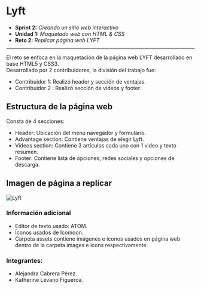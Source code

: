 # Lyft

* **Sprint 2:** _Creando un sitio web interactivo_
* **Unidad 1:** _Maquetado web con HTML & CSS_
* **Reto 2:** _Replicar página web LYFT_

***

El reto se enfoca en la maquetación de la página web LYFT desarrollado en base HTML5 y CSS3.  
Desarrollado por 2 contribuidores, la división del trabajo fue:
 * Contribuidor 1: Realizó header y sección de ventajas.
 * Contribuidor 2 : Realizó sección de videos y footer.

## Estructura de la página web  

Consta de 4 secciones:  

* Header: Ubicación del menú navegador y formulario.
* Advantage section: Contiene ventajas de elegir Lyft.
* Videos section: Contiene 3 artículos cada uno con 1 video y texto resumen.  
* Footer: Contiene lista de opciones, redes sociales y opciones de descarga.

## Imagen de página a replicar

  ![Lyft](docs/fullpage.png)

### Información adicional

* Editor de texto usado: ATOM.  
* Íconos usados de Icomoon.
* Carpeta assets contiene imágenes e íconos usados en página web dentro de la carpeta images e icons respectivamente.

### Integrantes:
* Alejandra Cabrera Pérez.  
* Katherine Levano Figueroa.
